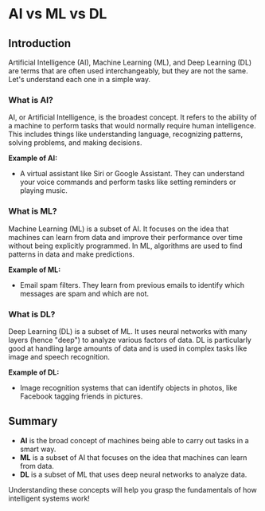 # AI vs ML vs DL

## Introduction

Artificial Intelligence (AI), Machine Learning (ML), and Deep Learning (DL) are terms that are often used interchangeably, but they are not the same. Let's understand each one in a simple way.

### What is AI?

AI, or Artificial Intelligence, is the broadest concept. It refers to the ability of a machine to perform tasks that would normally require human intelligence. This includes things like understanding language, recognizing patterns, solving problems, and making decisions.

**Example of AI:** 
- A virtual assistant like Siri or Google Assistant. They can understand your voice commands and perform tasks like setting reminders or playing music.

### What is ML?

Machine Learning (ML) is a subset of AI. It focuses on the idea that machines can learn from data and improve their performance over time without being explicitly programmed. In ML, algorithms are used to find patterns in data and make predictions.

**Example of ML:** 
- Email spam filters. They learn from previous emails to identify which messages are spam and which are not.

### What is DL?

Deep Learning (DL) is a subset of ML. It uses neural networks with many layers (hence "deep") to analyze various factors of data. DL is particularly good at handling large amounts of data and is used in complex tasks like image and speech recognition.

**Example of DL:** 
- Image recognition systems that can identify objects in photos, like Facebook tagging friends in pictures.

## Summary

- **AI** is the broad concept of machines being able to carry out tasks in a smart way.
- **ML** is a subset of AI that focuses on the idea that machines can learn from data.
- **DL** is a subset of ML that uses deep neural networks to analyze data.

Understanding these concepts will help you grasp the fundamentals of how intelligent systems work!
